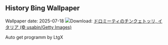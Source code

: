 ## History Bing Wallpaper
Wallpaper date: 2025-07-18
![](https://www.bing.com/th?id=OHR.DolomitiEstate_JA-JP1752445418_UHD.jpg&w=1000)Download: [ドロミーティのチンクェトッリ, イタリア (© usabin/Getty Images)](https://www.bing.com/th?id=OHR.DolomitiEstate_JA-JP1752445418_UHD.jpg)

Auto get programm by LtgX

